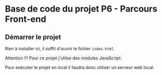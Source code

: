 # Base de code du projet P6 - Parcours Front-end

## Démarrer le projet

Rien à installer ici, il suffit d'ouvrir le fichier `index.html`.

Attention !!! Pour ce projet j'utilse des modules JavaScript:

Pour exécuter le projet en local il faudra donc utiliser un serveur web local.
